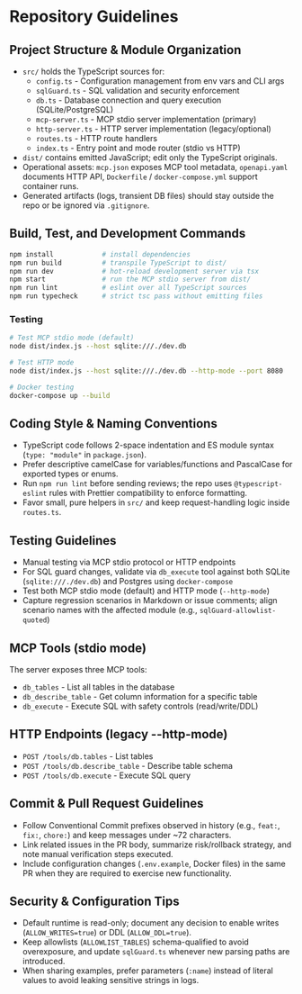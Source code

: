 # Repository Guidelines

## Project Structure & Module Organization
- `src/` holds the TypeScript sources for:
  - `config.ts` - Configuration management from env vars and CLI args
  - `sqlGuard.ts` - SQL validation and security enforcement
  - `db.ts` - Database connection and query execution (SQLite/PostgreSQL)
  - `mcp-server.ts` - MCP stdio server implementation (primary)
  - `http-server.ts` - HTTP server implementation (legacy/optional)
  - `routes.ts` - HTTP route handlers
  - `index.ts` - Entry point and mode router (stdio vs HTTP)
- `dist/` contains emitted JavaScript; edit only the TypeScript originals.
- Operational assets: `mcp.json` exposes MCP tool metadata, `openapi.yaml` documents HTTP API, `Dockerfile` / `docker-compose.yml` support container runs.
- Generated artifacts (logs, transient DB files) should stay outside the repo or be ignored via `.gitignore`.

## Build, Test, and Development Commands
```bash
npm install            # install dependencies
npm run build          # transpile TypeScript to dist/
npm run dev            # hot-reload development server via tsx
npm start              # run the MCP stdio server from dist/
npm run lint           # eslint over all TypeScript sources
npm run typecheck      # strict tsc pass without emitting files
```

### Testing
```bash
# Test MCP stdio mode (default)
node dist/index.js --host sqlite:///./dev.db

# Test HTTP mode
node dist/index.js --host sqlite:///./dev.db --http-mode --port 8080

# Docker testing
docker-compose up --build
```

## Coding Style & Naming Conventions
- TypeScript code follows 2-space indentation and ES module syntax (`type: "module"` in `package.json`).
- Prefer descriptive camelCase for variables/functions and PascalCase for exported types or enums.
- Run `npm run lint` before sending reviews; the repo uses `@typescript-eslint` rules with Prettier compatibility to enforce formatting.
- Favor small, pure helpers in `src/` and keep request-handling logic inside `routes.ts`.

## Testing Guidelines
- Manual testing via MCP stdio protocol or HTTP endpoints
- For SQL guard changes, validate via `db_execute` tool against both SQLite (`sqlite:///./dev.db`) and Postgres using `docker-compose`
- Test both MCP stdio mode (default) and HTTP mode (`--http-mode`)
- Capture regression scenarios in Markdown or issue comments; align scenario names with the affected module (e.g., `sqlGuard-allowlist-quoted`)

## MCP Tools (stdio mode)
The server exposes three MCP tools:
- `db_tables` - List all tables in the database
- `db_describe_table` - Get column information for a specific table
- `db_execute` - Execute SQL with safety controls (read/write/DDL)

## HTTP Endpoints (legacy --http-mode)
- `POST /tools/db.tables` - List tables
- `POST /tools/db.describe_table` - Describe table schema
- `POST /tools/db.execute` - Execute SQL query

## Commit & Pull Request Guidelines
- Follow Conventional Commit prefixes observed in history (e.g., `feat:`, `fix:`, `chore:`) and keep messages under ~72 characters.
- Link related issues in the PR body, summarize risk/rollback strategy, and note manual verification steps executed.
- Include configuration changes (`.env.example`, Docker files) in the same PR when they are required to exercise new functionality.

## Security & Configuration Tips
- Default runtime is read-only; document any decision to enable writes (`ALLOW_WRITES=true`) or DDL (`ALLOW_DDL=true`).
- Keep allowlists (`ALLOWLIST_TABLES`) schema-qualified to avoid overexposure, and update `sqlGuard.ts` whenever new parsing paths are introduced.
- When sharing examples, prefer parameters (`:name`) instead of literal values to avoid leaking sensitive strings in logs.
